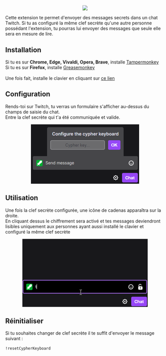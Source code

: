 <center>
<img src="https://durss.github.io/TwitchCypherKeyboard/share_small.png?v=1" align="center">
</center>

Cette extension te permet d'envoyer des messages secrets dans un chat Twitch.
Si tu as configuré la même clef secrète qu'une autre personne possédant l'extension, tu pourras lui envoyer des messages que seule elle sera en mesure de lire.

## Installation
Si tu es sur **Chrome, Edge, Vivaldi, Opera, Brave**, installe [Tampermonkey](https://chrome.google.com/webstore/detail/tampermonkey/dhdgffkkebhmkfjojejmpbldmpobfkfo)\
Si tu es sur **Firefox**, installe [Greasemonkey](https://addons.mozilla.org/fr/firefox/addon/greasemonkey/)\
\
Une fois fait, installe le clavier en cliquant sur [ce lien](https://github.com/Durss/TwitchCypherKeyboard/raw/main/twitchCyperKeyboard.user.js)

## Configuration
Rends-toi sur Twitch, tu verras un formulaire s'afficher au-dessus du champs de saisie du chat.\
Entre la clef secrète qui t'a été communiquée et valide.
<div align="center"><img src="https://raw.githubusercontent.com/Durss/TwitchCypherKeyboard/main/config.png" alt="config" /></div>

## Utilisation
Une fois la clef secrète configurée, une icône de cadenas apparaîtra sur la droite.\
En cliquant dessus le chiffrement sera activé et tes messages deviendront lisibles uniquement aux personnes ayant aussi installé le clavier et configuré la même clef secrète

<div align="center"><img src="https://raw.githubusercontent.com/Durss/TwitchCypherKeyboard/main/demo.gif" alt="demo" /></div>

## Réinitialiser
Si tu souhaites changer de clef secrète il te suffit d'envoyer le message suivant :
```
!resetCypherKeyboard
```
